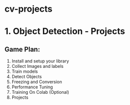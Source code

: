 # cv-projects

# 1. Object Detection - Projects

## Game Plan:

1. Install and setup your library
2. Collect Images and labels
3. Train models
4. Detect Objects
5. Freezing and Conversion
6. Performance Tuning
7. Training On Colab (Optional)
8. Projects

